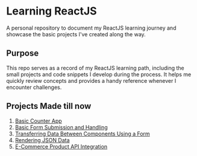# Learning ReactJS
A personal repository to document my ReactJS learning journey and showcase the basic projects I've created along the way.

## Purpose
This repo serves as a record of my ReactJS learning path, including the small projects and code snippets I develop during the process. It helps me quickly review concepts and provides a handy reference whenever I encounter challenges.

## Projects Made till now
1. [Basic Counter App](https://github.com/techux/LearningReactJS/tree/main/BasicCounterApp#output-screenshot)
2. [Basic Form Submission and Handling](https://github.com/techux/LearningReactJS/tree/main/form-handling#output-screenshot)
3. [Transferring Data Between Components Using a Form](https://github.com/techux/LearningReactJS/tree/main/learnComponents#output-screenshot)
4. [Rendering JSON Data](https://github.com/techux/LearningReactJS/tree/main/render-json#output-screenshot)
4. [E-Commerce Product API Integration](https://github.com/techux/LearningReactJS/tree/main/api-integration#output-screenshot)